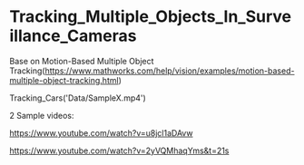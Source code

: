 # Tracking_Multiple_Objects_In_Surveillance_Cameras
Base on Motion-Based Multiple Object Tracking(https://www.mathworks.com/help/vision/examples/motion-based-multiple-object-tracking.html)

Tracking_Cars('Data/SampleX.mp4')

2 Sample videos:

https://www.youtube.com/watch?v=u8jcl1aDAvw

https://www.youtube.com/watch?v=2yVQMhaqYms&t=21s
